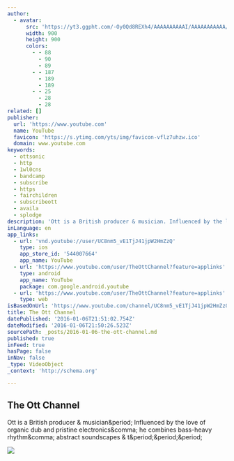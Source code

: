 ```yaml
---
author:
  - avatar:
      src: 'https://yt3.ggpht.com/-Oy0Qd8REXh4/AAAAAAAAAAI/AAAAAAAAAAA/4NlO5oqxmis/s900-c-k-no/photo.jpg'
      width: 900
      height: 900
      colors:
        - - 88
          - 90
          - 89
        - - 187
          - 189
          - 189
        - - 25
          - 28
          - 28
related: []
publisher:
  url: 'https://www.youtube.com'
  name: YouTube
  favicon: 'https://s.ytimg.com/yts/img/favicon-vflz7uhzw.ico'
  domain: www.youtube.com
keywords:
  - ottsonic
  - http
  - 1wl0cns
  - bandcamp
  - subscribe
  - https
  - fairchildren
  - subscribeott
  - availa
  - splodge
description: 'Ott is a British producer & musician. Influenced by the love of organic dub and pristine electronics, he combines bass-heavy rhythm, abstract soundscapes & t...'
inLanguage: en
app_links:
  - url: 'vnd.youtube://user/UC8nm5_vE1TjJ41jpW2HmZzQ'
    type: ios
    app_store_id: '544007664'
    app_name: YouTube
  - url: 'https://www.youtube.com/user/TheOttChannel?feature=applinks'
    type: android
    app_name: YouTube
    package: com.google.android.youtube
  - url: 'https://www.youtube.com/user/TheOttChannel?feature=applinks'
    type: web
isBasedOnUrl: 'https://www.youtube.com/channel/UC8nm5_vE1TjJ41jpW2HmZzQ'
title: The Ott Channel
datePublished: '2016-01-06T21:51:02.754Z'
dateModified: '2016-01-06T21:50:26.523Z'
sourcePath: _posts/2016-01-06-the-ott-channel.md
published: true
inFeed: true
hasPage: false
inNav: false
_type: VideoObject
_context: 'http://schema.org'

---
```

<article style=""><h1>The Ott Channel</h1><p>Ott is a British producer &amp; musician&amp;period; Influenced by the love of organic dub and pristine electronics&amp;comma; he combines bass-heavy rhythm&amp;comma; abstract soundscapes &amp; t&amp;period;&amp;period;&amp;period;</p><img src="https://yt3.ggpht.com/-Oy0Qd8REXh4/AAAAAAAAAAI/AAAAAAAAAAA/4NlO5oqxmis/s900-c-k-no/photo.jpg" /></article>